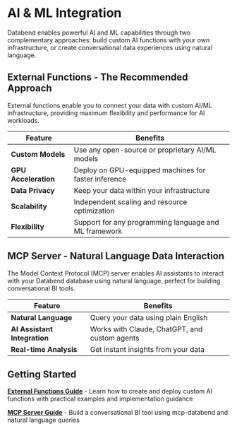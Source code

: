 # AI & ML Integration

Databend enables powerful AI and ML capabilities through two complementary approaches: build custom AI functions with your own infrastructure, or create conversational data experiences using natural language.

## External Functions - The Recommended Approach

External functions enable you to connect your data with custom AI/ML infrastructure, providing maximum flexibility and performance for AI workloads.

| Feature | Benefits |
|---------|----------|
| **Custom Models** | Use any open-source or proprietary AI/ML models |
| **GPU Acceleration** | Deploy on GPU-equipped machines for faster inference |
| **Data Privacy** | Keep your data within your infrastructure |
| **Scalability** | Independent scaling and resource optimization |
| **Flexibility** | Support for any programming language and ML framework |

## MCP Server - Natural Language Data Interaction

The Model Context Protocol (MCP) server enables AI assistants to interact with your Databend database using natural language, perfect for building conversational BI tools.

| Feature | Benefits |
|---------|----------|
| **Natural Language** | Query your data using plain English |
| **AI Assistant Integration** | Works with Claude, ChatGPT, and custom agents |
| **Real-time Analysis** | Get instant insights from your data |

## Getting Started

**[External Functions Guide](01-external-functions.md)** - Learn how to create and deploy custom AI functions with practical examples and implementation guidance

**[MCP Server Guide](02-mcp.md)** - Build a conversational BI tool using mcp-databend and natural language queries
